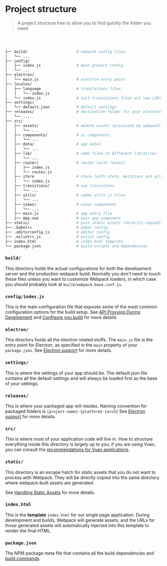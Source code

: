 # Project structure

> A project structure tree to allow you to find quickly the folder you need

<br />

``` bash
.
├── build/                      # webpack config files
│   └── ...
├── config/
│   ├── index.js                # main project config
│   └── ...
├── electron/
│   └── main.js                 # electron entry point
├── locales/
│   ├── language                # translations files
│   │   └── index.js    
│   └── index.js                # init translations files wit vue-i18n
├── settings/
│   └── default.json            # default settings
├── releases/                   # destination folder for your electron packaged apps
│   └── ...
├── src/
│   ├── assets/                 # module assets (processed by webpack)
│   │   └── ...
│   ├── components/             # ui components
│   │   └── ...
│   ├── data/                   # app datas
│   │   └── ...
│   ├── lib/                    # some files to different librairies
│   │   └── ...
│   ├── router/                 # router (with routes)
│   │   ├── index.js
│   │   └── routes.js
│   ├── store                   # store (with state, mutations and actions)
│   │   └── index.js
│   ├── transitions/            # vue transitions
│   │   └── ...
│   ├── utils/                  # somes utils js files
│   │   └── ...
│   ├── views/                  # views components
│   │   └── ...
│   ├── main.js                 # app entry file
│   ├── App.vue                 # main app component
├── static/                     # pure static assets (directly copied)
├── .babelrc                    # babel config
├── .editorconfig.js            # editor config
├── .eslintrc.js                # eslint config
├── index.html                  # index.html template
└── package.json                # build scripts and dependencies
```

### `build/`

This directory holds the actual configurations for both the development server and the production webpack build. Normally you don't need to touch these files unless you want to customize Webpack loaders, in which case you should probably look at `build/webpack.base.conf.js`.

### `config/index.js`

This is the main configuration file that exposes some of the most common configuration options for the build setup. See [API Proxying During Development](proxy.md) and [Configure you build](build-config.md) for more details.

### `electron/`

This directory holds all the electron related stuffs. The `main.js` file is the entry point for Electron, as specified in the `main` property of your `package.json`. See [Electron support](electron.md) for more details.

### `settings/`

This is where the settings of your app should be. The default.json file contains all the default settings and will always be loaded first as the base of your settings.

### `releases/`

This is where your packaged app will resides. Naming convention for packaged folders is `{project-name}-{platform}-{arch}` See [Electron support](electron.md) for more details.

### `src/`

This is where most of your application code will live in. How to structure everything inside this directory is largely up to you; if you are using Vuex, you can consult the [recommendations for Vuex applications](http://vuex.vuejs.org/en/structure.html).

### `static/`

This directory is an escape hatch for static assets that you do not want to process with Webpack. They will be directly copied into the same directory where webpack-built assets are generated.

See [Handling Static Assets](static.md) for more details.

### `index.html`

This is the **template** `index.html` for our single page application. During development and builds, Webpack will generate assets, and the URLs for those generated assets will automatically injected into this template to render the final HTML.

### `package.json`

The NPM package meta file that contains all the build dependencies and [build commands](commands.md).
